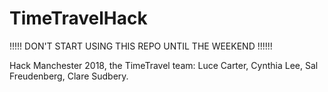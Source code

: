 # TimeTravelHack

!!!!! DON'T START USING THIS REPO  UNTIL THE WEEKEND !!!!!!

Hack Manchester 2018, the TimeTravel team: Luce Carter, Cynthia Lee, Sal Freudenberg, Clare Sudbery.

